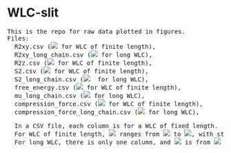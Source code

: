 # WLC-slit
<pre>
This is the repo for raw data plotted in figures.
Files:
  R2xy.csv (<img src="https://render.githubusercontent.com/render/math?math=<R^2_{xy}> / <R^2_{3D}>"> for WLC of finite length),
  R2xy_long_chain.csv (<img src="https://render.githubusercontent.com/render/math?math=<R^2_{xy}> / <R^2_{3D}>"> for long WLC),
  R2z.csv (<img src="https://render.githubusercontent.com/render/math?math=<R^2_z> / <R^2_{3D}>"> for WLC of finite length),
  S2.csv (<img src="https://render.githubusercontent.com/render/math?math=<S_2>"> for WLC of finite length),
  S2_long_chain.csv (<img src="https://render.githubusercontent.com/render/math?math=<S_2>">  for long WLC),
  free_energy.csv (<img src="https://render.githubusercontent.com/render/math?math=\beta \Delta F"> for WLC of finite length),
  mu_long_chain.csv (<img src="https://render.githubusercontent.com/render/math?math=\beta \Delta F / \tilde L"> for long WLC),
  compression_force.csv (<img src="https://render.githubusercontent.com/render/math?math=2 \lambda \beta \Delta f"> for WLC of finite length),
  compression_force_long_chain.csv (<img src="https://render.githubusercontent.com/render/math?math=2 \lambda \beta \Delta f / \tilde L"> for long WLC),

  In a CSV file, each column is for a WLC of fixed length. 
  For WLC of finite length, <img src="https://render.githubusercontent.com/render/math?math=\tilde L"> ranges from <img src="https://render.githubusercontent.com/render/math?math=2^{-6}"> to <img src="https://render.githubusercontent.com/render/math?math=2^6">, with step size 1 in exponent (in columns from left to right). <img src="https://render.githubusercontent.com/render/math?math=\tilde H"> ranges from <img src="https://render.githubusercontent.com/render/math?math=2^{-6}"> to <img src="https://render.githubusercontent.com/render/math?math=2^6">, with step size 0.5 in exponent (in rows from top to bottom).
  For long WLC, there is only one column, and <img src="https://render.githubusercontent.com/render/math?math=\tilde H"> is from <img src="https://render.githubusercontent.com/render/math?math=2^{-9}"> to <img src="https://render.githubusercontent.com/render/math?math=2^8"> with step size 1 in exponent (in rows from top to bottom).
 </pre>
